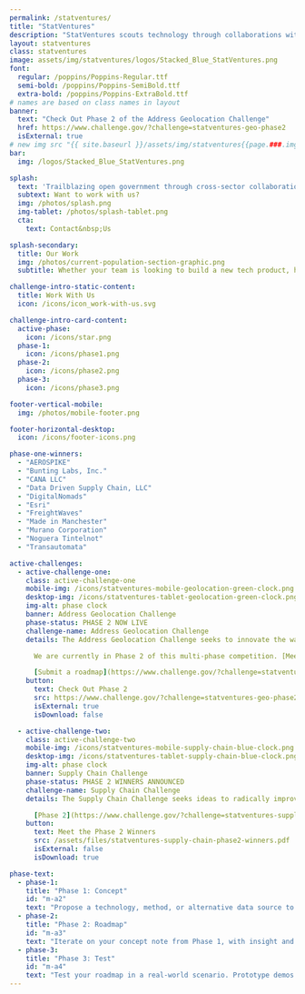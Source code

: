 ```yaml
---
permalink: /statventures/
title: "StatVentures"
description: "StatVentures scouts technology through collaborations with innovators outside of government to ensure the U.S. Census Bureau continues to provide the highest quality data."
layout: statventures
class: statventures
image: assets/img/statventures/logos/Stacked_Blue_StatVentures.png
font:
  regular: /poppins/Poppins-Regular.ttf
  semi-bold: /poppins/Poppins-SemiBold.ttf
  extra-bold: /poppins/Poppins-ExtraBold.ttf
# names are based on class names in layout
banner:
  text: "Check Out Phase 2 of the Address Geolocation Challenge"
  href: https://www.challenge.gov/?challenge=statventures-geo-phase2
  isExternal: true
# new img src "{{ site.baseurl }}/assets/img/statventures{{page.###.img/icon}}"
bar:
  img: /logos/Stacked_Blue_StatVentures.png

splash:
  text: 'Trailblazing open government through cross-sector collaboration, design, and technology.'
  subtext: Want to work with us?
  img: /photos/splash.png
  img-tablet: /photos/splash-tablet.png
  cta:
    text: Contact&nbsp;Us

splash-secondary:
  title: Our Work
  img: /photos/current-population-section-graphic.png
  subtitle: Whether your team is looking to build a new tech product, hire new talent, or integrate design thinking into your process, COIL has a program that can help you do it.

challenge-intro-static-content:
  title: Work With Us
  icon: /icons/icon_work-with-us.svg

challenge-intro-card-content:
  active-phase:
    icon: /icons/star.png
  phase-1:
    icon: /icons/phase1.png
  phase-2:
    icon: /icons/phase2.png
  phase-3:
    icon: /icons/phase3.png

footer-vertical-mobile:
  img: /photos/mobile-footer.png

footer-horizontal-desktop:
  icon: /icons/footer-icons.png

phase-one-winners:
  - "AEROSPIKE"
  - "Bunting Labs, Inc."
  - "CANA LLC"
  - "Data Driven Supply Chain, LLC"
  - "DigitalNomads"
  - "Esri"
  - "FreightWaves"
  - "Made in Manchester"
  - "Murano Corporation"
  - "Noguera Tintelnot"
  - "Transautomata"

active-challenges:
  - active-challenge-one:
    class: active-challenge-one
    mobile-img: /icons/statventures-mobile-geolocation-green-clock.png
    desktop-img: /icons/statventures-tablet-geolocation-green-clock.png
    img-alt: phase clock
    banner: Address Geolocation Challenge
    phase-status: PHASE 2 NOW LIVE
    challenge-name: Address Geolocation Challenge
    details: The Address Geolocation Challenge seeks to innovate the ways the Census Bureau geolocates residential addresses, especially in rural and remote locations.<br><br>

      We are currently in Phase 2 of this multi-phase competition. [Meet the winners of Phase 1](https://www.challenge.gov/?challenge=statventures-geo-phase1&tab=winners).<br><br>

      [Submit a roadmap](https://www.challenge.gov/?challenge=statventures-geo-phase2) between November 4 and December 13, 2024. Compete for a total of up to $250,000, divided across up to 6 prizes.
    button:
      text: Check Out Phase 2
      src: https://www.challenge.gov/?challenge=statventures-geo-phase2
      isExternal: true
      isDownload: false

  - active-challenge-two:
    class: active-challenge-two
    mobile-img: /icons/statventures-mobile-supply-chain-blue-clock.png
    desktop-img: /icons/statventures-tablet-supply-chain-blue-clock.png
    img-alt: phase clock
    banner: Supply Chain Challenge
    phase-status: PHASE 2 WINNERS ANNOUNCED
    challenge-name: Supply Chain Challenge
    details: The Supply Chain Challenge seeks ideas to radically improve the way the Census Bureau measures supply chains, including manufacturing, imports and exports, transportation and delivery of goods, and other key topics.<br><br>

      [Phase 2](https://www.challenge.gov/?challenge=statventures-supply-chain-p2) winners have been announced. [Subscribe to updates](https://public.govdelivery.com/accounts/USCENSUS/signup/38054) for opportunities to apply to Phase 3 in 2024.
    button:
      text: Meet the Phase 2 Winners
      src: /assets/files/statventures-supply-chain-phase2-winners.pdf
      isExternal: false
      isDownload: true

phase-text:
  - phase-1:
    title: "Phase 1: Concept"
    id: "m-a2"
    text: "Propose a technology, method, or alternative data source to improve U.S. Census Bureau data. Teams with the most innovative and promising ideas will be awarded $10,000 and an invitation to join the Phase 2 StatVentures cohort."
  - phase-2:
    title: "Phase 2: Roadmap"
    id: "m-a3"
    text: "Iterate on your concept note from Phase 1, with insight and feedback from Census Bureau experts. Teams are challenged to develop a clear implementation roadmap and articulate a value proposition. Finalists with the most promising roadmaps will receive awards and may have the opportunity to advance to Phase 3. Missed Phase 1? Don’t worry, new “walk-on” teams have the opportunity to join in Phase 2."
  - phase-3:
    title: "Phase 3: Test"
    id: "m-a4"
    text: "Test your roadmap in a real-world scenario. Prototype demos are evaluated on their potential to serve the U.S. Census Bureau’s mission and goals, and ultimately have the opportunity to be awarded additional funds and pursue adoption by the U.S. Census Bureau."
---
```



